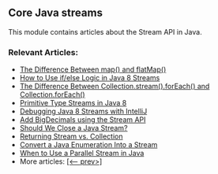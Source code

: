 ## Core Java streams

This module contains articles about the Stream API in Java.

### Relevant Articles:
- [The Difference Between map() and flatMap()](https://www.baeldung.com/java-difference-map-and-flatmap)
- [How to Use if/else Logic in Java 8 Streams](https://www.baeldung.com/java-8-streams-if-else-logic)
- [The Difference Between Collection.stream().forEach() and Collection.forEach()](https://www.baeldung.com/java-collection-stream-foreach)
- [Primitive Type Streams in Java 8](https://www.baeldung.com/java-8-primitive-streams)
- [Debugging Java 8 Streams with IntelliJ](https://www.baeldung.com/intellij-debugging-java-streams)
- [Add BigDecimals using the Stream API](https://www.baeldung.com/java-stream-add-bigdecimals)
- [Should We Close a Java Stream?](https://www.baeldung.com/java-stream-close)
- [Returning Stream vs. Collection](https://www.baeldung.com/java-return-stream-collection)
- [Convert a Java Enumeration Into a Stream](https://www.baeldung.com/java-enumeration-to-stream)
- [When to Use a Parallel Stream in Java](https://www.baeldung.com/java-when-to-use-parallel-stream)
- More articles: [[<-- prev>]](/../core-java-streams-2)
